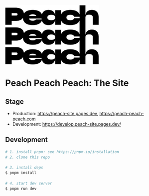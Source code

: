 <img src="./src/lib/images/logo.svg" width="300" />

# Peach Peach Peach: The Site

## Stage

- Production: https://peach-site.pages.dev, https://peach-peach-peach.com
- Development: https://develop.peach-site.pages.dev/

## Development

```bash
# 1. install pnpm: see https://pnpm.io/installation
# 2. clone this repo

# 3. install deps
$ pnpm install

# 4. start dev server
$ pnpm run dev
```
